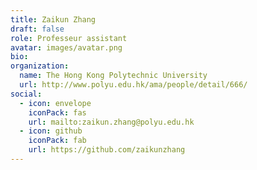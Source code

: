 ```yaml
---
title: Zaikun Zhang
draft: false
role: Professeur assistant
avatar: images/avatar.png
bio:
organization:
  name: The Hong Kong Polytechnic University
  url: http://www.polyu.edu.hk/ama/people/detail/666/
social:
  - icon: envelope
    iconPack: fas
    url: mailto:zaikun.zhang@polyu.edu.hk
  - icon: github
    iconPack: fab
    url: https://github.com/zaikunzhang
---
```

